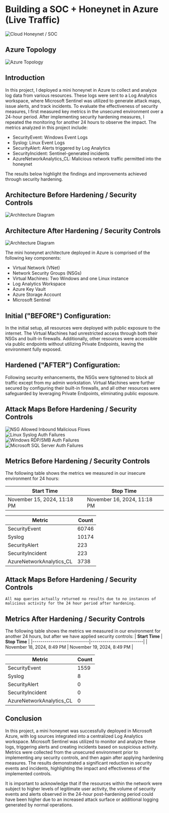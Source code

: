 # Building a SOC + Honeynet in Azure (Live Traffic)
![Cloud Honeynet / SOC](https://imgur.com/qqEFmdX.jpg)

## Azure Topology
![Azure Topology](https://imgur.com/U7G84ng.jpg)

## Introduction

In this project, I deployed a mini honeynet in Azure to collect and analyze log data from various resources. These logs were sent to a Log Analytics workspace, where Microsoft Sentinel was utilized to generate attack maps, issue alerts, and track incidents. To evaluate the effectiveness of security measures, I first measured key metrics in the unsecured environment over a 24-hour period. After implementing security hardening measures, I repeated the monitoring for another 24 hours to observe the impact. The metrics analyzed in this project include:

- SecurityEvent: Windows Event Logs
- Syslog: Linux Event Logs
- SecurityAlert: Alerts triggered by Log Analytics
- SecurityIncident: Sentinel-generated incidents
- AzureNetworkAnalytics_CL: Malicious network traffic permitted into the honeynet

The results below highlight the findings and improvements achieved through security hardening.

## Architecture Before Hardening / Security Controls
![Architecture Diagram](https://imgur.com/cpEvB9W.jpg)

## Architecture After Hardening / Security Controls
![Architecture Diagram](https://i.imgur.com/YQNa9Pp.jpg)

The mini honeynet architecture deployed in Azure is comprised of the following key components:

 - Virtual Network (VNet)
 - Network Security Groups (NSGs)
 - Virtual Machines: Two Windows and one Linux instance
 - Log Analytics Workspace
 - Azure Key Vault
 - Azure Storage Account
 - Microsoft Sentinel

## Initial ("BEFORE") Configuration:

In the initial setup, all resources were deployed with public exposure to the internet. The Virtual Machines had unrestricted access through both their NSGs and built-in firewalls. Additionally, other resources were accessible via public endpoints without utilizing Private Endpoints, leaving the environment fully exposed.<br>

## Hardened ("AFTER") Configuration:

Following security enhancements, the NSGs were tightened to block all traffic except from my admin workstation. Virtual Machines were further secured by configuring their built-in firewalls, and all other resources were safeguarded by leveraging Private Endpoints, eliminating public exposure.

## Attack Maps Before Hardening / Security Controls
![NSG Allowed Inbound Malicious Flows](https://imgur.com/L4k4IAL.png)<br>
![Linux Syslog Auth Failures](https://imgur.com/iEsfBYn.png)<br>
![Windows RDP/SMB Auth Failures](https://imgur.com/lSepETW.png)<br>
![Microsoft SQL Server Auth Failures](https://imgur.com/nMhlqe1.png)<br>

## Metrics Before Hardening / Security Controls

The following table shows the metrics we measured in our insecure environment for 24 hours:

| **Start Time**            | **Stop Time**            |
|----------------------------|--------------------------|
| November 15, 2024, 11:18 PM   | November 16, 2024, 11:18 PM  |

| Metric                   | Count
| ------------------------ | -----
| SecurityEvent            | 60746
| Syslog                   | 10174
| SecurityAlert            | 223
| SecurityIncident         | 223
| AzureNetworkAnalytics_CL | 3738

## Attack Maps Before Hardening / Security Controls

```All map queries actually returned no results due to no instances of malicious activity for the 24 hour period after hardening.```

## Metrics After Hardening / Security Controls

The following table shows the metrics we measured in our environment for another 24 hours, but after we have applied security controls:
| **Start Time**            | **Stop Time**            |
|----------------------------|--------------------------|
| November 18, 2024, 8:49 PM   | November 19, 2024, 8:49 PM  |

| Metric                   | Count
| ------------------------ | -----
| SecurityEvent            | 1559
| Syslog                   | 8
| SecurityAlert            | 0
| SecurityIncident         | 0
| AzureNetworkAnalytics_CL | 0

## Conclusion

In this project, a mini honeynet was successfully deployed in Microsoft Azure, with log sources integrated into a centralized Log Analytics workspace. Microsoft Sentinel was utilized to monitor and analyze these logs, triggering alerts and creating incidents based on suspicious activity. Metrics were collected from the unsecured environment prior to implementing any security controls, and then again after applying hardening measures. The results demonstrated a significant reduction in security events and incidents, highlighting the impact and effectiveness of the implemented controls.

It is important to acknowledge that if the resources within the network were subject to higher levels of legitimate user activity, the volume of security events and alerts observed in the 24-hour post-hardening period could have been higher due to an increased attack surface or additional logging generated by normal operations.

